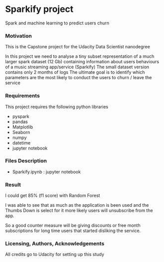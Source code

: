 # Sparkify project
Spark and machine learning to predict users churn

### Motivation
This is the Capstone project for the Udacity Data Scientist nanodegree

In this project we need to analyse a tiny subset representation of a much larger spark dataset (12 Gb) containing information about users behaviours of a music streaming app/service (Sparkify)
The small dataset version contains only 2 months of logs
The ultimate goal is to identify which parameters are the most likely to conduct the users to churn / leave the service

### Requirements
This project requires the following python libraries

- pyspark
- pandas
- Matplotlib
- Seaborn
- numpy
- datetime
- jupyter notebook

### Files Description
- Sparkify.ipynb	: jupyter notebook

### Result

I could get 85% (f1 score) with Random Forest

I was able to see that as much as the application is been used and the Thumbs Down is select for it more likely users will unsubscribe from the app.

So a good counter measure will be giving discounts or free month subscriptions for long time users that started disliking the service.

### Licensing, Authors, Acknowledgements
All credits go to Udacity for setting up this study

